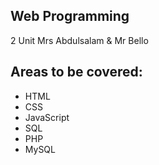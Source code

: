 ## Web Programming
2 Unit
Mrs Abdulsalam & Mr Bello

## Areas to be covered:

-  HTML
- CSS
- JavaScript
- SQL
- PHP
- MySQL


 